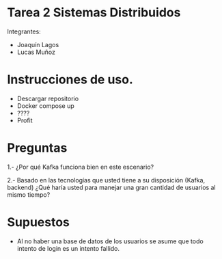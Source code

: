 # Tarea 2 Sistemas Distribuidos 
Integrantes:
- Joaquín Lagos
- Lucas Muñoz

# Instrucciones de uso.
- Descargar repositorio
- Docker compose up
- ????
- Profit

# Preguntas

1.- ¿Por qué Kafka funciona bien en este escenario?

2.- Basado en las tecnologías que usted tiene a su disposición (Kafka, backend) ¿Qué haría usted para manejar
una gran cantidad de usuarios al mismo tiempo?

# Supuestos
- Al no haber una base de datos de los usuarios se asume que todo intento de login es un intento fallido.

